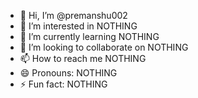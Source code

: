 - 👋 Hi, I’m @premanshu002
- 👀 I’m interested in NOTHING
- 🌱 I’m currently learning NOTHING
- 💞️ I’m looking to collaborate on NOTHING
- 📫 How to reach me NOTHING
- 😄 Pronouns: NOTHING
- ⚡ Fun fact: NOTHING

<!---
premanshu002/premanshu002 is a ✨ special ✨ repository because its `README.md` (this file) appears on your GitHub profile.
You can click the Preview link to take a look at your changes.
--->
